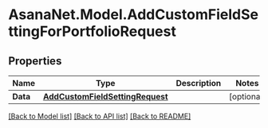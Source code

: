 # AsanaNet.Model.AddCustomFieldSettingForPortfolioRequest

## Properties

Name | Type | Description | Notes
------------ | ------------- | ------------- | -------------
**Data** | [**AddCustomFieldSettingRequest**](AddCustomFieldSettingRequest.md) |  | [optional] 

[[Back to Model list]](../README.md#documentation-for-models) [[Back to API list]](../README.md#documentation-for-api-endpoints) [[Back to README]](../README.md)

